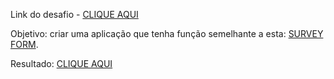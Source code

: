 Link do desafio - [CLIQUE AQUI](https://www.freecodecamp.org/portuguese/learn/responsive-web-design/responsive-web-design-projects/build-a-product-landing-page)

Objetivo: criar uma aplicação que tenha função semelhante a esta: [SURVEY FORM](https://codepen.io/freeCodeCamp/full/RKRbwL).

Resultado: [CLIQUE AQUI](https://vieirajunior-90.github.io/projetos-freecodecamp/design-responsivo-para-web/landing-page/index.html)
